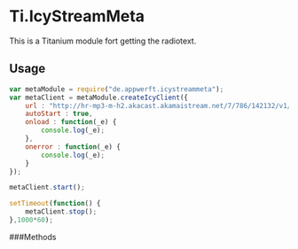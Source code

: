 Ti.IcyStreamMeta
================

This is a Titanium module fort getting the radiotext.

Usage
-----
```javascript
var metaModule = require("de.appwerft.icystreammeta");
var metaClient = metaModule.createIcyClient({
    url : "http://hr-mp3-m-h2.akacast.akamaistream.net/7/786/142132/v1/gnl.akacast.akamaistream.net/hr-mp3-m-h2",
    autoStart : true,
    onload : function(_e) {
        console.log(_e);
    },
    onerror : function(_e) {
        console.log(_e);
    }
});

metaClient.start();

setTimeout(function() {
    metaClient.stop();
},1000*60);


```


###Methods

